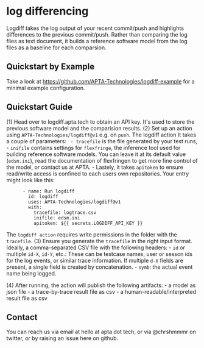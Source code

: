 # log differencing

Logdiff takes the log output of your recent commit/push and highlights differences to the previous commit/push.
Rather than comparing the log files as text document, it builds a reference software model from the log files as a baseline for each comparsion.

## Quickstart by Example

Take a look at https://github.com/APTA-Technologies/logdiff-example for a minimal example configuration.

## Quickstart Guide

(1) Head over to logdiff.apta.tech to obtain an API key. It's used to store the previous software model and the comparision results. 
(2) Set up an action using `APTA-Technologies/logdiff@v1` e.g. on `push`. The logdiff action It takes a couple of parameters: `
	- tracefile` is the file generated by your test runs,
	-  `inifile` contains settings for `flexfringe`, the inference tool used for building reference software models. You can leave it at its default value (`edsm.ini`), read the documentation of flexfringen to get more fine control of the model, or contact us at APTA.
	- Lastely, it takes `apitoken` to ensure read/write access is confined to each users own repositories.
Your entry might look like this: 
```
      - name: Run logdiff
        id: logdiff
        uses: APTA-Technologies/logdiff@v1
        with:
          tracefile: logtrace.csv
          inifile: edsm.ini
          apitoken: ${{ secrets.LOGDIFF_API_KEY }}
```
The `logdiff action` requires write permissions in the folder with the `tracefile`.
(3) Ensure you generate the `tracefile` in the right input format. Ideally, a comma-separated CSV file with the following headers:
	- `id` or multiple `id-X`, `id-Y`, etc.: These can be testcase names, user or sesson ids for the log events, or similar trace information. If multiple `d-X` fields are present, a single field is created by concatenation.
	- `symb`: the actual event name being logged. 

(4) After running, the action will publish the following artifacts:
	- a model as json file
	- a trace-by-trace result file as csv
	- a human-readable/interpreted result file as csv

## Contact

You can reach us via email at hello at apta dot tech, or via @chrshmmmr on twitter, or by raising an issue here on github.



